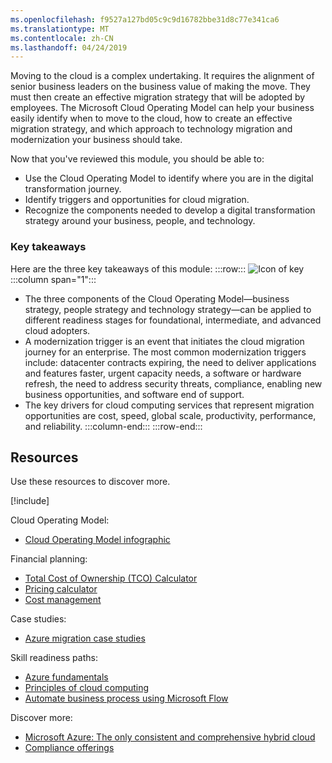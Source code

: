 ```yaml
---
ms.openlocfilehash: f9527a127bd05c9c9d16782bbe31d8c77e341ca6
ms.translationtype: MT
ms.contentlocale: zh-CN
ms.lasthandoff: 04/24/2019
---
```

Moving to the cloud is a complex undertaking. It requires the alignment of senior business leaders on the business value of making the move. They must then create an effective migration strategy that will be adopted by employees. The Microsoft Cloud Operating Model can help your business easily identify when to move to the cloud, how to create an effective migration strategy, and which approach to technology migration and modernization your business should take.

Now that you've reviewed this module, you should be able to: 

- Use the Cloud Operating Model to identify where you are in the digital transformation journey.
- Identify triggers and opportunities for cloud migration.
- Recognize the components needed to develop a digital transformation strategy around your business, people, and technology.

### <a name="key-takeaways"></a>Key takeaways

Here are the three key takeaways of this module:
:::row:::
![Icon of key](../media/Key_Takeaway_3questions.png)
  :::column span="1":::
- The three components of the Cloud Operating Model—business strategy, people strategy and technology strategy—can be applied to different readiness stages for foundational, intermediate, and advanced cloud adopters.
- A modernization trigger is an event that initiates the cloud migration journey for an enterprise. The most common modernization triggers include: datacenter contracts expiring, the need to deliver applications and features faster, urgent capacity needs, a software or hardware refresh, the need to address security threats, compliance, enabling new business opportunities, and software end of support.
- The key drivers for cloud computing services that represent migration opportunities are  cost, speed, global scale, productivity, performance, and reliability.
:::column-end:::
:::row-end:::
 





## <a name="resources"></a>Resources

Use these resources to discover more.

[!include[](../../../includes/open-link-in-new-tab-note.md)]

Cloud Operating Model:

- [Cloud Operating Model infographic](https://azure.microsoft.com/resources/cloud-operating-model-infographic)

Financial planning:

- [Total Cost of Ownership (TCO) Calculator](https://www.tco.microsoft.com/)
- [Pricing calculator](https://azure.microsoft.com/pricing/)
- [Cost management](https://azure.microsoft.com/services/cost-management/)

Case studies:

- [Azure migration case studies](https://customers.microsoft.com)

Skill readiness paths:

- [Azure fundamentals](https://docs.microsoft.com/learn/paths/azure-fundamentals/)
- [Principles of cloud computing](https://docs.microsoft.com/learn/modules/principles-cloud-computing/)
- [Automate business process using Microsoft Flow](https://docs.microsoft.com/learn/paths/automate-process-using-flow/)

Discover more:  

- [Microsoft Azure: The only consistent and comprehensive hybrid cloud](https://azure.microsoft.com/blog/microsoft-azure-the-only-consistent-comprehensive-hybrid-cloud/)
- [Compliance offerings](http://aka.ms/allcompliance)
